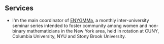 ## Services

<ul style="margin:0 0 5px;">
  <li>I'm the main coordinator of <a href="https://sites.google.com/stonybrook.edu/enygmma/"><autocolor><ins>ENYGMMa<ins></autocolor></a>, a monthly inter-university seminar series intended to foster community among women and non-binary mathematicians in the New York area, held in rotation at CUNY, Columbia University, NYU and Stony Brook University.</li>
  
  
</ul>

